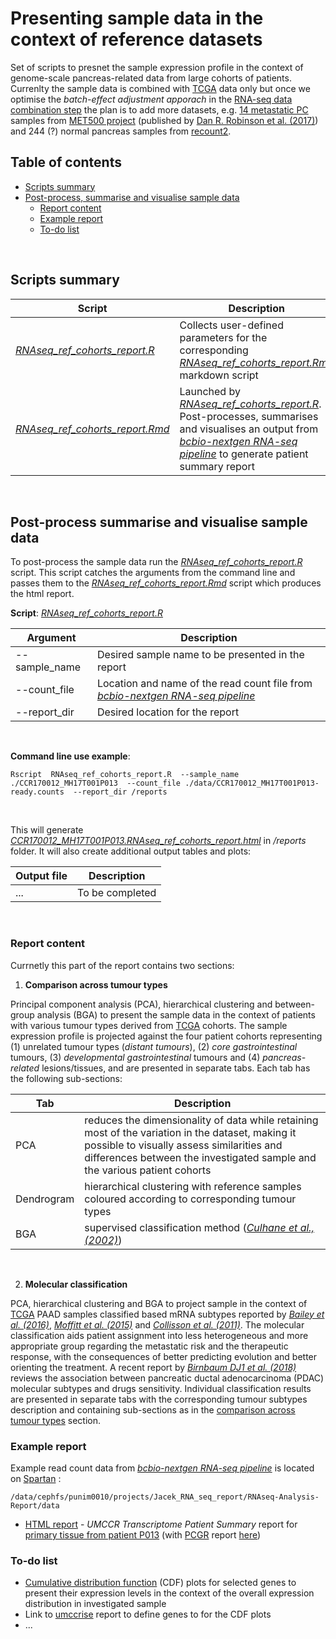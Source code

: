 # Presenting sample data in the context of reference datasets

Set of scripts to presnet the sample expression profile in the context of genome-scale pancreas-related data from large cohorts of patients. Currenlty the sample data is combined with [TCGA](https://cancergenome.nih.gov/) data only but once we optimise the *batch-effect adjustment apporach* in the [RNA-seq data combination step](https://github.com/umccr/RNA-seq-analysis/tree/master/readcount-analysis) the plan is to add more datasets, e.g. [14 metastatic PC](https://met500.path.med.umich.edu/datasets) samples from [MET500 project](https://met500.path.med.umich.edu/) (published by [Dan R. Robinson et al. (2017)](https://www-nature-com.ezp.lib.unimelb.edu.au/articles/nature23306)) and 244 (?) normal pancreas samples from [recount2](https://www.bioconductor.org/help/course-materials/2017/BioC2017/Day1/Workshops/RNAseq/doc/recount-workshop.html).


## Table of contents

<!-- vim-markdown-toc GFM -->
* [Scripts summary](#scripts-summary)
* [Post-process, summarise and visualise sample data](#post-process-summarise-and-visualise-sample-data)
  * [Report content](#report-content)
  * [Example report](#example-report)
  * [To-do list](#to-do-list)


<!-- vim-markdown-toc -->
<br>


## Scripts summary

Script | Description | Packages
------------ | ------------ | ------------
*[RNAseq_ref_cohorts_report.R](RNAseq_ref_cohorts_report.R)* | Collects user-defined parameters for the corresponding *[RNAseq_ref_cohorts_report.Rmd](RNAseq_ref_cohorts_report.Rmd)* markdown script |  *[optparse](https://cran.r-project.org/web/packages/optparse/optparse.pdf)* <br> *[knitr](https://cran.r-project.org/web/packages/knitr/knitr.pdf)*
*[RNAseq_ref_cohorts_report.Rmd](RNAseq_ref_cohorts_report.Rmd)* | Launched by *[RNAseq_ref_cohorts_report.R](RNAseq_ref_cohorts_report.R)*. Post-processes, summarises and visualises an output from *[bcbio-nextgen RNA-seq pipeline](https://bcbio-nextgen.readthedocs.io/en/latest/contents/pipelines.html#rna-seq)* to generate patient summary report <br> | *[edgeR](https://bioconductor.org/packages/release/bioc/html/edgeR.html)* <br> *[preprocessCore](https://www.bioconductor.org/packages/release/bioc/html/preprocessCore.html)* <br> *[plotly](https://plot.ly/r/)* <br> *[ClassDiscovery](https://cran.r-project.org/web/packages/ClassDiscovery/index.html)* <br> *[plotly](https://plot.ly/r/)* <br> *[made4](https://bioconductor.org/packages/release/bioc/html/made4.html)* <br> *[ade4](https://cran.r-project.org/web/packages/ade4/index.html)*
<br />


## Post-process summarise and visualise sample data

To post-process the sample data run the *[RNAseq_ref_cohorts_report.R](RNAseq_ref_cohorts_report.R)* script. This script catches the arguments from the command line and passes them to the *[RNAseq_ref_cohorts_report.Rmd](RNAseq_ref_cohorts_report.Rmd)* script which produces the html report.

**Script**: *[RNAseq_ref_cohorts_report.R](RNAseq_ref_cohorts_report.R)*

Argument | Description
------------ | ------------
--sample_name | Desired sample name to be presented in the report
--count_file | Location and name of the read count file from *[bcbio-nextgen RNA-seq pipeline](https://bcbio-nextgen.readthedocs.io/en/latest/contents/pipelines.html#rna-seq)*
--report_dir | Desired location for the report
<br />

**Command line use example**:

```
Rscript  RNAseq_ref_cohorts_report.R  --sample_name ./CCR170012_MH17T001P013  --count_file ./data/CCR170012_MH17T001P013-ready.counts  --report_dir /reports
```
<br>

This will generate *[CCR170012_MH17T001P013.RNAseq_ref_cohorts_report.html](../reports/CCR170012_MH17T001P013.RNAseq_ref_cohorts_report.html)* in */reports* folder. It will also create additional output tables and plots:

Output file | Description
------------ | -----------
... | To be completed
<br />

### Report content

Currnetly this part of the report contains two sections:

1. **Comparison across tumour types**

Principal component analysis (PCA), hierarchical clustering and between-group analysis (BGA) to present the sample data in the context of patients with various tumour types derived from [TCGA](https://cancergenome.nih.gov/) cohorts. The sample expression profile is projected against the four patient cohorts representing (1) unrelated tumour types (*distant tumours*), (2) *core gastrointestinal* tumours, (3) *developmental gastrointestinal* tumours and (4) *pancreas-related* lesions/tissues, and are presented in separate tabs. Each tab has the following sub-sections:

Tab | Description
------------ | -----------
PCA | reduces the dimensionality of data while retaining most of the variation in the dataset, making it possible to visually assess similarities and differences between the investigated sample and the various patient cohorts
Dendrogram | hierarchical clustering with reference samples coloured according to corresponding tumour types
BGA | supervised classification method (*[Culhane et al., (2002)](https://www.ncbi.nlm.nih.gov/pubmed/12490444)*)
<br />



2. **Molecular classification**

PCA, hierarchical clustering and BGA to project sample in the context of [TCGA](https://cancergenome.nih.gov/) PAAD samples classified based mRNA subtypes reported by *[Bailey et al. (2016)](https://www.ncbi.nlm.nih.gov/pubmed/26909576)*, *[Moffitt et al. (2015)](https://www.ncbi.nlm.nih.gov/pubmed/26343385)* and *[Collisson et al. (2011)](https://www.ncbi.nlm.nih.gov/pubmed/21460848)*. The molecular classification aids patient assignment into less heterogeneous and more appropriate group regarding the metastatic risk and the therapeutic response, with the consequences of better predicting evolution and better orienting the treatment. A recent report by *[Birnbaum DJ1 et al. (2018)](https://www.ncbi.nlm.nih.gov/pubmed/29499330)* reviews the association between pancreatic ductal adenocarcinoma (PDAC) molecular subtypes and drugs sensitivity. Individual classification results are presented in separate tabs with the corresponding tumour subtypes description and containing sub-sections as in the [comparison across tumour types](#report-content) section.
	

### Example report

Example read count data from *[bcbio-nextgen RNA-seq pipeline](https://bcbio-nextgen.readthedocs.io/en/latest/contents/pipelines.html#rna-seq)* is located on [Spartan](https://dashboard.hpc.unimelb.edu.au/) :

```
/data/cephfs/punim0010/projects/Jacek_RNA_seq_report/RNAseq-Analysis-Report/data
```

* [HTML report](../reports/CCR170012_MH17T001P013.RNAseq_ref_cohorts_report.html) - *UMCCR Transcriptome Patient Summary* report for [primary tissue from patient P013](https://trello.com/c/G8poK9Dr/1-mh17t001p013) (with [PCGR](https://github.com/sigven/pcgr) report [here](https://trello-attachments.s3.amazonaws.com/5922a4dd5c1330894b346463/5922a54934e9ac6f8ac3cefa/98961884a7ee9e0f03cdb6c39d27faf6/MH17T001P013_Tumor.pcgr.html))

### To-do list

* [Cumulative distribution function](https://en.wikipedia.org/wiki/Cumulative_distribution_function) (CDF) plots for selected genes to present their expression levels in the context of the overall expression distribution in investigated sample
* Link to [umccrise](https://github.com/umccr/umccrise) report to define genes to for the  CDF plots
* ...
